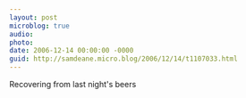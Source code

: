 ```yaml
---
layout: post
microblog: true
audio: 
photo: 
date: 2006-12-14 00:00:00 -0000
guid: http://samdeane.micro.blog/2006/12/14/t1107033.html
---
```

Recovering from last night's beers
